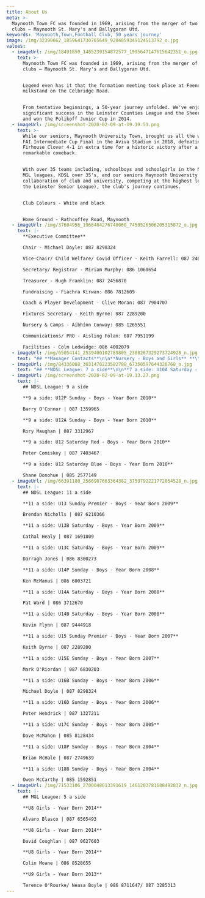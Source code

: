 ```yaml
---
title: About Us
meta: >-
  Maynooth Town FC was founded in 1969, arising from the merger of two local
  clubs – Maynooth St. Mary's and Ballygoran Utd.
keywords: 'Maynooth,Town,Football Club, 50 years journey'
image: /img/32390662_1859641730765649_9204859349124513792_o.jpg
values:
  - imageUrl: /img/18491850_1485239154872577_1995647147615642351_o.jpg
    text: >-
      Maynooth Town FC was founded in 1969, arising from the merger of two local
      clubs – Maynooth St. Mary's and Ballygoran Utd.


      Legend even has it that the formation meeting took place at Feeney's
      milkstand on the Celbridge Road.


      From tentative beginnings, a 50-year journey unfolded. We've enjoyed
      significant success in the Leinster Counties League and the Sheeran Cup,
      and won the Polikoff Junior Cup in 2014.
  - imageUrl: /img/screenshot-2020-02-09-at-19.19.51.png
    text: >-
      While our seniors, Maynooth University Town, brought us all the way to the
      FAI Intermediate Cup Final in the Aviva Stadium in 2018, defeating
      Firhouse Clover 4-1 in extra time for a historic victory after a
      remarkable comeback.


      With over 35 teams including, schoolboys and schoolgirls in the NDSL and
      MGL leagues, KDSL over 35's, and our seniors Maynooth University Town (a
      collaboration of club and university, competing at the highest level in
      the Leinster Senior League), the club's journey continues.


      Club Colours - White and black


      Home Ground - Rathcoffey Road, Maynooth
  - imageUrl: /img/37604956_1966484276748060_7450526506205315072_o.jpg
    text: |-
      **Executive Committee**

      Chair - Michael Doyle: 087 8298324

      Vice-Chair/ Child Welfare/ Covid Officer - Keith Farrell: 087 2460364

      Secretary/ Registrar - Miriam Murphy: 086 1060654

      Treasurer - Hugh Franklin: 087 2456870

      Fundraising - Fiachra Kirwan: 086 7812609

      Coach & Player Development - Clive Moran: 087 7904707

      Fixtures Secretary - Keith Byrne: 087 2289200

      Nursery & Camps - Aibhínn Conway: 085 1265551

      Communications/ PRO - Aisling Folan: 087 7951199

      Facilities - Colm Ledwidge: 086 4002079
  - imageUrl: /img/65054141_2539400102789805_2308267329273724928_n.jpg
    text: "## **Manager Contacts**\n\n**Nursery - Boys and Girls** **\\- Year Born 2015/2016/2017**\n\nAibhínn Conway - 085-1265551\n\n\n\n## **NDSL League: 5 a side**\n\n**5 a side: U8 Saturday - Boys - Year Born 2014**\n\nTony Rudden/ Colin Wilson | 086 8322578/ 085 2234845\n\n**5 a side: U8 Saturday - Boys - Year Born 2014**\t\n\nAidan McGreevy/ Rob Levins | 086 8062393/ 087 9783282\n\n**5 a side: U9 Saturday - Boys - Year Born 2013**\t\t\n\nPaddy Egan | 087 7918725\n\n**5 a side: U9 Saturday - Boys - Year Born 2013**\n\nDamien Terry | 087 9447335"
  - imageUrl: /img/84336008_3031470223582788_67350597644320768_o.jpg
    text: "## **NDSL League: 7 a side**\n\n**7 a side: U10A Saturday - Boys - Year Born 2012**\t\n\nAlan Adamson\t| 087 2165215\n\n**7 a side: U10C Saturday - Boys - Year Born 2012**\n\nDeclan Grant | 087 6436701\t\n\n**7 a side: U10E Saturday - Boys - Year Born 2012**\n\nRob Groarke | 087 6622137\n\n**7 a side: U10F Saturday - Boys - Year Born 2012**\n\nDarren Moore | 087 9317112\n\n**7 a side: U11A Saturday - Boys - Year Born 2011**\n\nTom Nolan | 089 2071729\n\n**7 a side: U11B Saturday - Boys - Year Born 2011**\n\nFiachra Kirwan | 086-7812609\n\n**7 a side: U11G Saturday - Boys - Year Born 2011**\n\nAidan McGreevy | 086 8062393"
  - imageUrl: /img/screenshot-2020-02-09-at-19.13.27.png
    text: |-
      ## NDSL League: 9 a side

      **9 a side: U12P Sunday - Boys - Year Born 2010**

      Barry O'Connor | 087 1359965

      **9 a side: U12A Sunday - Boys - Year Born 2010**

      Rory Maughan | 087 3312967

      **9 a side: U12 Saturday Red - Boys - Year Born 2010**

      Peter Comiskey | 087 7403467

      **9 a side: U12 Saturday Blue - Boys - Year Born 2010**

      Shane Donohue | 085 2577149
  - imageUrl: /img/66391180_2566987663364382_3759792221772054528_n.jpg
    text: |-
      ## NDSL League: 11 a side

      **11 a side: U13 Sunday Premier - Boys - Year Born 2009**

      Brendan Nicholls | 087 6210366

      **11 a side: U13B Saturday - Boys - Year Born 2009**

      Cathal Healy | 087 1691809

      **11 a side: U13C Saturday - Boys - Year Born 2009**

      Darragh Jones | 086 8300273

      **11 a side: U14P Sunday - Boys - Year Born 2008**

      Ken McManus | 086 6003721

      **11 a side: U14A Saturday - Boys - Year Born 2008**

      Pat Ward | 086 3712670

      **11 a side: U14B Saturday - Boys - Year Born 2008**

      Kevin Flynn | 087 9444918

      **11 a side: U15 Sunday Premier - Boys - Year Born 2007**

      Keith Byrne | 087 2289200

      **11 a side: U15E Sunday - Boys - Year Born 2007**

      Mark O'Riordan | 087 6830203

      **11 a side: U16B Sunday - Boys - Year Born 2006**

      Michael Doyle | 087 8298324

      **11 a side: U16D Sunday - Boys - Year Born 2006**

      Peter Hendrick | 087 1327211

      **11 a side: U17C Sunday - Boys - Year Born 2005**

      Dave McMahon | 085 8128434

      **11 a side: U18P Sunday - Boys - Year Born 2004**

      Brian McHale | 087 2749639

      **11 a side: U18B Sunday - Boys - Year Born 2004**

      Owen McCarthy | 085 1592851
  - imageUrl: /img/71533106_2700048613391619_1461203781688492032_n.jpg
    text: |-
      ## MGL League: 5 a side

      **U8 Girls - Year Born 2014**

      Alvaro Blasco | 087 6565493

      **U8 Girls - Year Born 2014**

      David Coughlan | 087 0627603

      **U8 Girls - Year Born 2014**

      Colin Moane | 086 8528655

      **U9 Girls - Year Born 2013**

      Terence O'Rourke/ Neasa Boyle | 086 8711647/ 087 3285313
---
```


